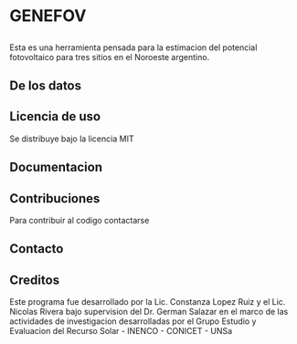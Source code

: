 # GENEFOV #
##
Esta es una herramienta pensada para la estimacion del potencial fotovoltaico para 
tres sitios en el Noroeste argentino.
##


## De los datos ##


## Licencia de uso ##
Se distribuye bajo la licencia MIT 

## Documentacion ##

## Contribuciones ##
Para contribuir al codigo contactarse 

## Contacto ##

## Creditos ##
Este programa fue desarrollado por la Lic. Constanza Lopez Ruiz y el Lic. Nicolas Rivera
bajo supervision del Dr. German Salazar en el marco de las actividades de investigacion desarrolladas
por el Grupo Estudio y Evaluacion del Recurso Solar - INENCO - CONICET - UNSa
## 

